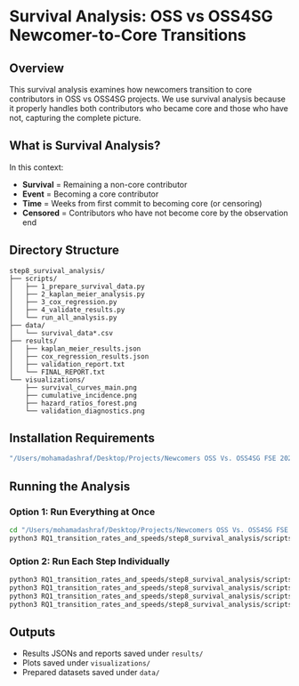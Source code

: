 # Survival Analysis: OSS vs OSS4SG Newcomer-to-Core Transitions

## Overview

This survival analysis examines how newcomers transition to core contributors in OSS vs OSS4SG projects. We use survival analysis because it properly handles both contributors who became core and those who have not, capturing the complete picture.

## What is Survival Analysis?

In this context:
- **Survival** = Remaining a non-core contributor
- **Event** = Becoming a core contributor
- **Time** = Weeks from first commit to becoming core (or censoring)
- **Censored** = Contributors who have not become core by the observation end

## Directory Structure

```
step8_survival_analysis/
├── scripts/
│   ├── 1_prepare_survival_data.py
│   ├── 2_kaplan_meier_analysis.py
│   ├── 3_cox_regression.py
│   ├── 4_validate_results.py
│   └── run_all_analysis.py
├── data/
│   └── survival_data*.csv
├── results/
│   ├── kaplan_meier_results.json
│   ├── cox_regression_results.json
│   ├── validation_report.txt
│   └── FINAL_REPORT.txt
└── visualizations/
    ├── survival_curves_main.png
    ├── cumulative_incidence.png
    ├── hazard_ratios_forest.png
    └── validation_diagnostics.png
```

## Installation Requirements

```bash
"/Users/mohamadashraf/Desktop/Projects/Newcomers OSS Vs. OSS4SG FSE 2026/.venv/bin/pip" install pandas numpy matplotlib seaborn scipy lifelines scikit-learn
```

## Running the Analysis

### Option 1: Run Everything at Once

```bash
cd "/Users/mohamadashraf/Desktop/Projects/Newcomers OSS Vs. OSS4SG FSE 2026"
python3 RQ1_transition_rates_and_speeds/step8_survival_analysis/scripts/run_all_analysis.py
```

### Option 2: Run Each Step Individually

```bash
python3 RQ1_transition_rates_and_speeds/step8_survival_analysis/scripts/1_prepare_survival_data.py
python3 RQ1_transition_rates_and_speeds/step8_survival_analysis/scripts/2_kaplan_meier_analysis.py
python3 RQ1_transition_rates_and_speeds/step8_survival_analysis/scripts/3_cox_regression.py
python3 RQ1_transition_rates_and_speeds/step8_survival_analysis/scripts/4_validate_results.py
```

## Outputs

- Results JSONs and reports saved under `results/`
- Plots saved under `visualizations/`
- Prepared datasets saved under `data/`


